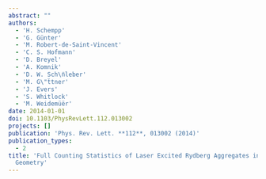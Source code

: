 ```yaml
---
abstract: ""
authors:
  - 'H. Schempp'
  - 'G. Günter'
  - 'M. Robert-de-Saint-Vincent'
  - 'C. S. Hofmann'
  - 'D. Breyel'
  - 'A. Komnik'
  - 'D. W. Sch\n̈leber'
  - 'M. G\"ẗtner'
  - 'J. Evers'
  - 'S. Whitlock'
  - 'M. Weidemüër'
date: 2014-01-01
doi: 10.1103/PhysRevLett.112.013002
projects: []
publication: 'Phys. Rev. Lett. **112**, 013002 (2014)'
publication_types:
  - 2
title: 'Full Counting Statistics of Laser Excited Rydberg Aggregates in a One-Dimensional
  Geometry'
---
```

